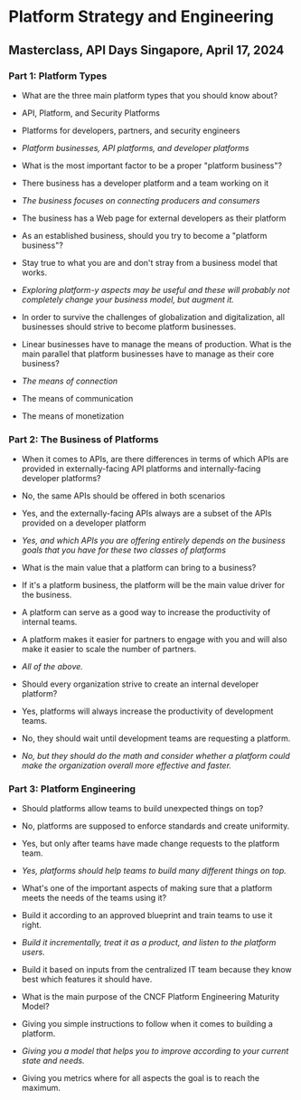 # Platform Strategy and Engineering

## Masterclass, API Days Singapore, April 17, 2024

### Part 1: Platform Types

- What are the three main platform types that you should know about?
 - API, Platform, and Security Platforms
 - Platforms for developers, partners, and security engineers
 - *Platform businesses, API platforms, and developer platforms*

- What is the most important factor to be a proper "platform business"?
 - There business has a developer platform and a team working on it
 - *The business focuses on connecting producers and consumers*
 - The business has a Web page for external developers as their platform

- As an established business, should you try to become a "platform business"?
 - Stay true to what you are and don't stray from a business model that works.
 - *Exploring platform-y aspects may be useful and these will probably not completely change your business model, but augment it.*
 - In order to survive the challenges of globalization and digitalization, all businesses should strive to become platform businesses.

- Linear businesses have to manage the means of production. What is the main parallel that platform businesses have to manage as their core business?
 - *The means of connection*
 - The means of communication
 - The means of monetization


### Part 2: The Business of Platforms

- When it comes to APIs, are there differences in terms of which APIs are provided in externally-facing API platforms and internally-facing developer platforms?
 - No, the same APIs should be offered in both scenarios
 - Yes, and the externally-facing APIs always are a subset of the APIs provided on a developer platform
 - *Yes, and which APIs you are offering entirely depends on the business goals that you have for these two classes of platforms*

- What is the main value that a platform can bring to a business?
 - If it's a platform business, the platform will be the main value driver for the business.
 - A platform can serve as a good way to increase the productivity of internal teams.
 - A platform makes it easier for partners to engage with you and will also make it easier to scale the number of partners.
 - *All of the above.*

- Should every organization strive to create an internal developer platform?
 - Yes, platforms will always increase the productivity of development teams.
 - No, they should wait until development teams are requesting a platform.
 - *No, but they should do the math and consider whether a platform could make the organization overall more effective and faster.*


### Part 3: Platform Engineering

- Should platforms allow teams to build unexpected things on top?
 - No, platforms are supposed to enforce standards and create uniformity.
 - Yes, but only after teams have made change requests to the platform team.
 - *Yes, platforms should help teams to build many different things on top.*

- What's one of the important aspects of making sure that a platform meets the needs of the teams using it?
 - Build it according to an approved blueprint and train teams to use it right.
 - *Build it incrementally, treat it as a product, and listen to the platform users.*
 - Build it based on inputs from the centralized IT team because they know best which features it should have.

- What is the main purpose of the CNCF Platform Engineering Maturity Model?
 - Giving you simple instructions to follow when it comes to building a platform.
 - *Giving you a model that helps you to improve according to your current state and needs.*
 - Giving you metrics where for all aspects the goal is to reach the maximum.
